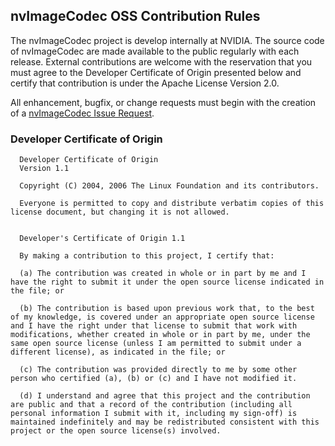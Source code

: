 ## nvImageCodec OSS Contribution Rules

The nvImageCodec project is develop internally at NVIDIA. The source code of nvImageCodec are made available to the public regularly with each release. External contributions are welcome with the reservation that you must agree to the Developer Certificate of Origin presented below and certify that contribution is under the Apache License Version 2.0.

All enhancement, bugfix, or change requests must begin with the creation of a [nvImageCodec Issue Request](https://github.com/nvidia/nvImageCodec/issues).

### Developer Certificate of Origin

```
  Developer Certificate of Origin
  Version 1.1

  Copyright (C) 2004, 2006 The Linux Foundation and its contributors.

  Everyone is permitted to copy and distribute verbatim copies of this license document, but changing it is not allowed.


  Developer's Certificate of Origin 1.1

  By making a contribution to this project, I certify that:

  (a) The contribution was created in whole or in part by me and I have the right to submit it under the open source license indicated in the file; or

  (b) The contribution is based upon previous work that, to the best of my knowledge, is covered under an appropriate open source license and I have the right under that license to submit that work with modifications, whether created in whole or in part by me, under the same open source license (unless I am permitted to submit under a different license), as indicated in the file; or

  (c) The contribution was provided directly to me by some other person who certified (a), (b) or (c) and I have not modified it.

  (d) I understand and agree that this project and the contribution are public and that a record of the contribution (including all personal information I submit with it, including my sign-off) is maintained indefinitely and may be redistributed consistent with this project or the open source license(s) involved.
```
